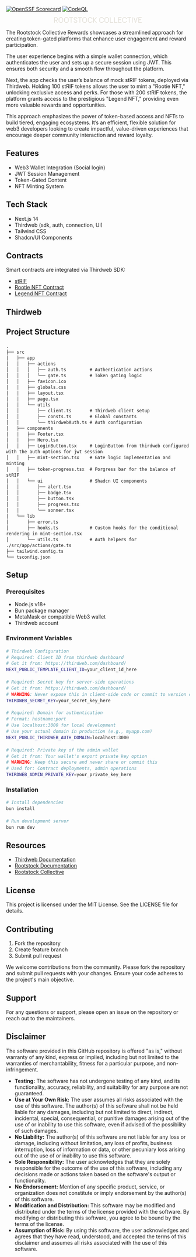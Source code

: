 
[![OpenSSF Scorecard](https://api.scorecard.dev/projects/github.com/rsksmart/rootstock-collective-rewards/badge)](https://scorecard.dev/viewer/?uri=github.com/rsksmart/ootstock-collective-rewards)
[![CodeQL](https://github.com/rsksmart/rskj/workflows/CodeQL/badge.svg)](https://github.com/rsksmart/rootstock-collective-rewardsh/actions?query=workflow%3ACodeQL)



<p align="center">
  <img src="logo-text-white.png" alt="Rootstock Collective" width="auto" height="auto">
</p>

The Rootstock Collective Rewards showcases a streamlined approach for creating token-gated platforms that enhance user engagement and reward participation.

The user experience begins with a simple wallet connection, which authenticates the user and sets up a secure session using JWT. This ensures both security and a smooth flow throughout the platform.

Next, the app checks the user’s balance of mock stRIF tokens, deployed via Thirdweb. Holding 100 stRIF tokens allows the user to mint a "Rootie NFT," unlocking exclusive access and perks. For those with 200 stRIF tokens, the platform grants access to the prestigious "Legend NFT," providing even more valuable rewards and opportunities.

This approach emphasizes the power of token-based access and NFTs to build tiered, engaging ecosystems. It’s an efficient, flexible solution for web3 developers looking to create impactful, value-driven experiences that encourage deeper community interaction and reward loyalty.

## Features

- Web3 Wallet Integration (Social login)
- JWT Session Management
- Token-Gated Content
- NFT Minting System

## Tech Stack

- Next.js 14
- Thirdweb (sdk, auth, connection, UI)
- Tailwind CSS
- Shadcn/UI Components

## Contracts

Smart contracts are integrated via Thirdweb SDK:

- [stRIF](https://rootstock-testnet.blockscout.com/address/0xCacB5872A030d1a0Ca9267FA2AE87b4baE9D90fC)
- [Rootie NFT Contract](https://rootstock-testnet.blockscout.com/address/0x683AA67632c67d1Ff86FB475FC995E554E8E2AAd)
- [Legend NFT Contract](https://rootstock-testnet.blockscout.com/address/0xd013E82A3EE8882B011631F3C86c279559ab53bf)

## Thirdweb

## Project Structure

```
.
├── src
│   ├── app
│   │   ├── actions
│   │   │   ├── auth.ts         # Authentication actions
│   │   │   └── gate.ts         # Token gating logic
│   │   ├── favicon.ico
│   │   ├── globals.css
│   │   ├── layout.tsx
│   │   ├── page.tsx
│   │   └── utils
│   │       ├── client.ts       # Thirdweb client setup
│   │       ├── consts.ts       # Global constants
│   │       └── thirdwebAuth.ts # Auth configuration
│   ├── components
│   │   ├── Footer.tsx
│   │   ├── Hero.tsx
│   │   ├── LoginButton.tsx     # LoginButton from thirdweb configured with the auth options for jwt session
│   │   ├── mint-section.tsx    # Gate logic implementation and minting
│   │   ├── token-progress.tsx  # Porgress bar for the balance of stRIF
│   │   └── ui                  # Shadcn UI components
│   │       ├── alert.tsx
│   │       ├── badge.tsx
│   │       ├── button.tsx
│   │       ├── progress.tsx
│   │       └── sonner.tsx
│   └── lib
│       ├── error.ts
│       ├── hooks.ts            # Custom hooks for the conditional rendering in mint-section.tsx
│       └── utils.ts            # Auth helpers for ./src/app/actions/gate.ts
├── tailwind.config.ts
└── tsconfig.json
```

## Setup

### Prerequisites

- Node.js v18+
- Bun package manager
- MetaMask or compatible Web3 wallet
- Thirdweb account

### Environment Variables

```bash
# Thirdweb Configuration
# Required: Client ID from thirdweb dashboard
# Get it from: https://thirdweb.com/dashboard/
NEXT_PUBLIC_TEMPLATE_CLIENT_ID=your_client_id_here

# Required: Secret key for server-side operations
# Get it from: https://thirdweb.com/dashboard/
# WARNING: Never expose this in client-side code or commit to version control
THIRDWEB_SECRET_KEY=your_secret_key_here

# Required: Domain for authentication
# Format: hostname:port
# Use localhost:3000 for local development
# Use your actual domain in production (e.g., myapp.com)
NEXT_PUBLIC_THIRDWEB_AUTH_DOMAIN=localhost:3000

# Required: Private key of the admin wallet
# Get it from: Your wallet's export private key option
# WARNING: Keep this secure and never share or commit this
# Used for: Contract deployments, admin operations
THIRDWEB_ADMIN_PRIVATE_KEY=your_private_key_here
```

### Installation

```bash
# Install dependencies
bun install

# Run development server
bun run dev
```

## Resources

- [Thirdweb Documentation](https://portal.thirdweb.com/)
- [Rootstock Documentation](https://developers.rsk.co/)
- [Rootstock Collective](https://rootstockcollective.xyz/)

## License

This project is licensed under the MIT License. See the LICENSE file for details.

## Contributing

1. Fork the repository
2. Create feature branch
3. Submit pull request

We welcome contributions from the community. Please fork the repository and submit pull requests with your changes. Ensure your code adheres to the project's main objective.

## Support

For any questions or support, please open an issue on the repository or reach out to the maintainers.

## Disclaimer

The software provided in this GitHub repository is offered "as is," without warranty of any kind, express or implied, including but not limited to the warranties of merchantability, fitness for a particular purpose, and non-infringement.

- **Testing:** The software has not undergone testing of any kind, and its functionality, accuracy, reliability, and suitability for any purpose are not guaranteed.
- **Use at Your Own Risk:** The user assumes all risks associated with the use of this software. The author(s) of this software shall not be held liable for any damages, including but not limited to direct, indirect, incidental, special, consequential, or punitive damages arising out of the use of or inability to use this software, even if advised of the possibility of such damages.
- **No Liability:** The author(s) of this software are not liable for any loss or damage, including without limitation, any loss of profits, business interruption, loss of information or data, or other pecuniary loss arising out of the use of or inability to use this software.
- **Sole Responsibility:** The user acknowledges that they are solely responsible for the outcome of the use of this software, including any decisions made or actions taken based on the software's output or functionality.
- **No Endorsement:** Mention of any specific product, service, or organization does not constitute or imply endorsement by the author(s) of this software.
- **Modification and Distribution:** This software may be modified and distributed under the terms of the license provided with the software. By modifying or distributing this software, you agree to be bound by the terms of the license.
- **Assumption of Risk:** By using this software, the user acknowledges and agrees that they have read, understood, and accepted the terms of this disclaimer and assumes all risks associated with the use of this software.